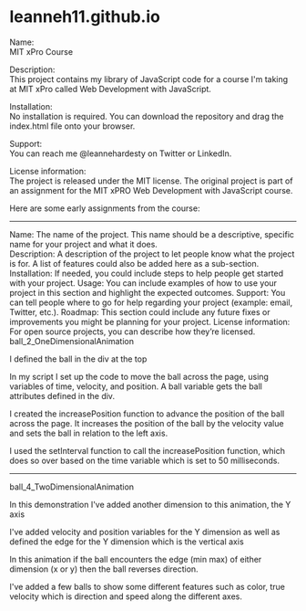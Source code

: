# leanneh11.github.io

Name:  
MIT xPro Course

Description:  
This project contains my library of JavaScript code for a course I'm taking at MIT xPro called Web Development with JavaScript.

Installation:  
No installation is required. You can download the repository and drag the index.html file onto your browser. 

Support:   
You can reach me @leannehardesty on Twitter or LinkedIn. 

License information:    
The project is released under the MIT license. The original project is part of an assignment for the MIT xPRO Web Development with JavaScript course.


Here are some early assignments from the course:

------------------------------------------------
Name: The name of the project. This name should be a descriptive, specific name for your project and what it does.  
Description: A description of the project to let people know what the project is for. A list of features could also be added here as a sub-section. 
Installation: If needed, you could include steps to help people get started with your project.
Usage: You can include examples of how to use your project in this section and highlight the expected outcomes. 
Support: You can tell people where to go for help regarding your project (example: email, Twitter, etc.). 
Roadmap: This section could include any future fixes or improvements you might be planning for your project. 
License information: For open source projects, you can describe how they’re licensed.  
ball_2_OneDimensionalAnimation

I defined the ball in the div at the top

In my script I set up the code to move the ball across the page, using variables of time, velocity, and position.
A ball variable gets the ball attributes defined in the div.

I created the increasePosition function to advance the position of the ball across the page.
It increases the position of the ball by the velocity value and sets the ball in relation to the left axis.

I used the setInterval function to call the increasePosition function, which does so over based on the time variable which is set to 50 milliseconds. 

-----------------------------------
ball_4_TwoDimensionalAnimation

In this demonstration I've added another dimension to this animation, the Y axis

I've added velocity and position variables for the Y dimension as well as defined the edge
for the Y dimension which is the vertical axis

In this animation if the ball encounters the edge (min max) of either dimension (x or y) then
the ball reverses direction.

I've added a few balls to show some different features such as color, true velocity which is 
direction and speed along the different axes.
